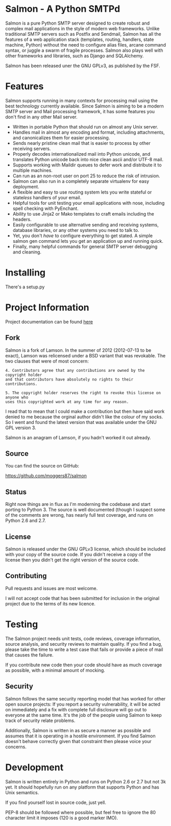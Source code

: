 Salmon - A Python SMTPd
=======================

Salmon is a pure Python SMTP server designed to create robust and complex mail
applications in the style of modern web frameworks. Unlike traditional SMTP
servers such as Postfix and Sendmail, Salmon has all the features of a web
application stack (templates, routing, handlers, state machine, Python) without
the need to configure alias files, arcane command syntax, or juggle a swarm of
fragile processes. Salmon also plays well with other frameworks and libraries,
such as Django and SQLAlchemy.

Salmon has been released uner the GNU GPLv3, as published by the FSF.

Features
========

Salmon supports running in many contexts for processing mail using the best
technology currently available.  Since Salmon is aiming to be a modern SMTP
server and Mail processing framework, it has some features you don't find in any
other Mail server.

* Written in portable Python that should run on almost any Unix server.
* Handles mail in almost any encoding and format, including attachments, and
canonicalizes them for easier processing.
* Sends nearly pristine clean mail that is easier to process by other receiving
servers.
* Properly decodes internationalized mail into Python unicode, and translates
Python unicode back into nice clean ascii and/or UTF-8 mail.
* Supports working with Maildir queues to defer work and distribute it to
multiple machines.
* Can run as an non-root user on port 25 to reduce the risk of intrusion.
* Salmon can also run in a completely separate virtualenv for easy deployment.
* A flexible and easy to use routing system lets you write stateful or state*less*
handlers of your email.
* Helpful tools for unit testing your email applications with nose, including
spell checking with PyEnchant.
* Ability to use Jinja2 or Mako templates to craft emails including the headers.
* Easily configurable to use alternative sending and receiving systems, database
libraries, or any other systems you need to talk to.
* Yet, you don't *have* to configure everything to get stated.  A simple
salmon gen command lets you get an application up and running quick.
* Finally, many helpful commands for general SMTP server debugging and cleaning.


Installing
==========

There's a setup.py

Project Information
===================

Project documentation can be found [here](http://salmon-mail.readthedocs.org/)

Fork
-----

Salmon is a fork of Lamson. In the summer of 2012 (2012-07-13 to be exact),
Lamson was relicensed under a BSD variant that was revokable. The two clauses
that were of most concern:

    4. Contributors agree that any contributions are owned by the copyright holder
    and that contributors have absolutely no rights to their contributions.

    5. The copyright holder reserves the right to revoke this license on anyone who
    uses this copyrighted work at any time for any reason.

I read that to mean that I could make a contribution but then have said work
denied to me because the orginal author didn't like the colour of my socks. So
I went and found the latest version that was available under the GNU GPL version 3.

Salmon is an anagram of Lamson, if you hadn't worked it out already.

Source
-----

You can find the source on GitHub:

https://github.com/moggers87/salmon

Status
------

Right now things are in flux as I'm moderning the codebase and start porting to
Python 3. The source is well documented (though I suspect some of the comments 
are wrong, has nearly full test coverage, and runs on Python 2.6 and 2.7.


License
----

Salmon is released under the GNU GPLv3 license, which should be included with
your copy of the source code.  If you didn't receive a copy of the license then
you didn't get the right version of the source code.


Contributing
-------

Pull requests and issues are most welcome.

I will not accept code that has been submitted for inclusion in the original
project due to the terms of its new licence.

Testing
=======

The Salmon project needs unit tests, code reviews, coverage information, source
analysis, and security reviews to maintain quality.  If you find a bug, please
take the time to write a test case that fails or provide a piece of mail that
causes the failure.

If you contribute new code then your code should have as much coverage as
possible, with a minimal amount of mocking.


Security
--------

Salmon follows the same security reporting model that has worked for other open
source projects:  If you report a security vulnerability, it will be acted on
immediately and a fix with complete full disclosure will go out to everyone at
the same time.  It's the job of the people using Salmon to keep track of
security relate problems.

Additionally, Salmon is written in as secure a manner as possible and assumes
that it is operating in a hostile environment.  If you find Salmon doesn't
behave correctly given that constraint then please voice your concerns.



Development
===========

Salmon is written entirely in Python and runs on Python 2.6 or 2.7 but not 3k
yet.  It should hopefully run on any platform that supports Python and has Unix
semantics.

If you find yourself lost in source code, just yell.

PEP-8 should be followed where possible, but feel free to ignore the 80 character
limit it imposes (120 is a good marker IMO).
